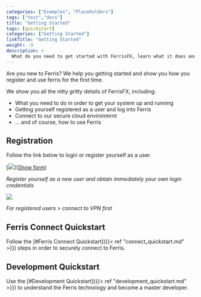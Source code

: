 ```yaml
---
categories: ["Examples", "Placeholders"]
tags: ["test","docs"] 
title: "Getting Started"
tags: [quickstart] 
categories: ["Getting Started"]
linkTitle: "Getting Started"
weight: -9
description: >
  What do you need to get started with FerrisFX, learn what it does and how to use it yourself?
---
```


Are you new to Ferris? We help you getting started and show you how you register and use ferris for the first
time. 

We show you all the nitty gritty details of FerrisFX, including:

- What you need to do in order to get your system up and running
- Getting yourself registered as a user and log into Ferris
- Connect to our secure cloud environmrnt
- ... and of course, how to use Ferris



## Registration

Follow the link below to login or register yourself as a user.

[![](/images/ferris_registration_button.png)](<a href="https://www.getdrip.com/forms/42984789/submissions/new" data-drip-show-form="42984789">Show form</a>) 

*Register yourself as a new user and obtain immediately your own login credentials*

[![](/images/ferris_login_button.png)](https://home.ferris.ai) 

*For registered users > connect to VPN first*



## Ferris Connect Quickstart

Follow the [#Ferris Connect Quickstart]({{< ref "connect_quickstart.md" >}}) steps in order to securely connect to Ferris.



## Development Quickstart

Use the [#Development Quickstart]({{< ref "development_quickstart.md" >}}) to understand the Ferris technology and become a master developer.



<!-- Drip -->
<script type="text/javascript">
  var _dcq = _dcq || [];
  var _dcs = _dcs || {};
  _dcs.account = '6844546';
  (function() {
    var dc = document.createElement('script');
    dc.type = 'text/javascript'; dc.async = true;
    dc.src = '//tag.getdrip.com/6844546.js';
    var s = document.getElementsByTagName('script')[0];
    s.parentNode.insertBefore(dc, s);
  })();
</script>
<!-- end Drip -->
